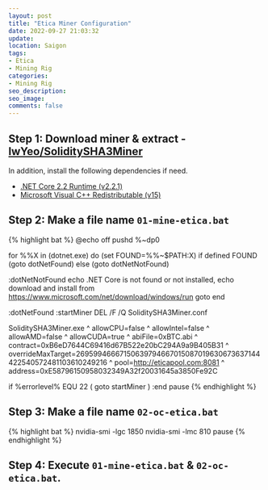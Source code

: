 ```yaml
---
layout: post
title: "Etica Miner Configuration"
date: 2022-09-27 21:03:32
update:
location: Saigon
tags:
- Etica
- Mining Rig
categories:
- Mining Rig
seo_description:
seo_image:
comments: false
---
```

## Step 1: Download miner & extract - [lwYeo/SoliditySHA3Miner](https://github.com/lwYeo/SoliditySHA3Miner/releases)
In addition, install the following dependencies if need.
- [.NET Core 2.2 Runtime (v2.2.1)](https://dotnet.microsoft.com/en-us/download/dotnet/thank-you/runtime-2.2.1-windows-x64-installer)
- [Microsoft Visual C++ Redistributable (v15)](https://aka.ms/vs/15/release/vc_redist.x64.exe)

## Step 2: Make a file name `01-mine-etica.bat`

{% highlight bat %}
@echo off
pushd %~dp0

for %%X in (dotnet.exe) do (set FOUND=%%~$PATH:X)
if defined FOUND (goto dotNetFound) else (goto dotNetNotFound)

:dotNetNotFound
echo .NET Core is not found or not installed,
echo download and install from https://www.microsoft.com/net/download/windows/run
goto end

:dotNetFound
:startMiner
DEL /F /Q SoliditySHA3Miner.conf

SoliditySHA3Miner.exe ^
allowCPU=false ^
allowIntel=false ^
allowAMD=false ^
allowCUDA=true ^
abiFile=0xBTC.abi ^
contract=0xB6eD7644C69416d67B522e20bC294A9a9B405B31 ^
overrideMaxTarget=26959946667150639794667015087019630673637144422540572481103610249216 ^
pool=http://eticapool.com:8081 ^
address=0xE58796150958032349A32f20031645a3850Fe92C

if %errorlevel% EQU 22 (
  goto startMiner
)
:end
pause
{% endhighlight %}

## Step 3: Make a file name `02-oc-etica.bat`
{% highlight bat %}
nvidia-smi -lgc 1850
nvidia-smi -lmc 810
pause
{% endhighlight %}

## Step 4: Execute `01-mine-etica.bat` & `02-oc-etica.bat`.
